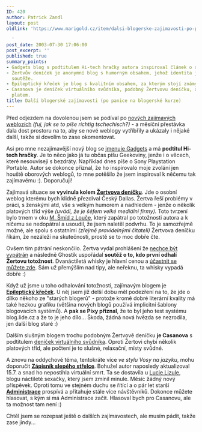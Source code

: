 ```yaml
---
ID: 420
author: Patrick Zandl
layout: post
oldlink: 'https://www.marigold.cz/item/dalsi-blogerske-zajimavosti-po-panice-na-blogerske-kurze

  '
post_date: 2003-07-30 17:06:00
post_excerpt: ''
published: true
summary_points:
- Gadgets blog s podtitulem Hi-tech hračky autora inspiroval článek o oborových webozích.
- Žertvův deníček je anonymní blog s humorným obsahem, jehož identita je předmětem
  soutěže.
- Epileptický křeček je blog s kvalitním obsahem, za kterým stojí známý bloger Pixy.
- Casanova je deníček virtuálního svůdníka, podobný Žertvovu deníčku, ale s nižším
  platem.
title: Další blogerské zajímavosti (po panice na blogerské kurze)
---
```


Před odjezdem na dovolenou jsem se podíval po <A href="http://beta.marigold.cz/zprava.html?id=23735">nových zajímavých weblozích</A> <EM>(fuj, jak se to píše richtig tschechisch?)</EM> - a měsíční přestávka dala dost prostoru na to, aby se nové weblogy vytříbřily a ukázaly i nějaké další, takže si dovolím to zase okomentovat. 
<p>
Asi pro mne&#160;nezajímavější nový blog se <A href="http://www.bloguje.cz/blogy/gadgets/">jmenuje Gadgets</A> a má <B>podtitul Hi-tech hračky</B>. Je to něco jako já tu občas píšu Geekoviny, jenže i o věcech, které nesouvisejí s bezdráty. Například dnes píše o Sony Playstation Portable. Autor se dokonce přiznal, že ho inspirovalo moje zvolání jen houště oborových weblogů, to mne potěšilo že jsem inspiroval k něčemu tak zajímavému :). Doporučuji! 
<p>
Zajímavá situace se <B>vyvinula kolem <A href="http://www.bloguje.cz/blogy/zertva/" target=_blank>Žertvova deníčku</A></B>. Jde o osobní weblog&#160;kterému bych klidně přezdíval Český Dallas. Žertva řeší problémy v práci, s ženskými atd, vše s velkým humorem a nadhledem - jenže o několik platových tříd výše <EM>(uvádí, že je šéfem velké mediální firmy).</EM> Toto tvrzení bylo trnem v oku <A href="http://www.louc.cz/">M. Šmíd z Louče</A>, který zapátral po totožnosti autora a k ničemu se nedopátral a usoudil, že jsem naletěl podvrhu. To je samozřejmě možné, ale spolu s ostatními <EM>(zřejmě pravidelnými čitateli)</EM> Žertvova deníčku říkám, že nezáleží na skutečnosti, prostě se to moc dobře čte. 
<p>
Ovšem tím pátrání neskončilo. Žertva vydal prohlášení že <A href="http://www.bloguje.cz/blogy/zertva/2932_item.php">nechce být vypátrán</A> a následně Ghostík uspořádal <B>soutěž o to, kdo první odhalí Žertovu totožnost</B>. Dvanáctiletá whisky je hlavní cenou a <A href="http://blog.ghostik.com//3066_item.php">účastnit se můžete zde</A>. Sám už přemýšlím nad tipy, ale neřeknu, ta whisky vypadá dobře :) 
<p>
Když už jsme u toho odhalování totožnosti, zajímavým blogem je <A href="http://blog.lide.cz/epileptickykrecek"><B>Epileptický křeček</B></A>. U něj jsem již delší dobu měl podezření na to, že jde o dílko někoho ze "starých blogerů" - protože kromě dobré literární kvality má také hezkou grafiku (většina nových blogů používá implicitní šablony blogovacích systémů). A <B>pak se Pixy přiznal</B>, že to byl jeho test systému blog.lide.cz a že to je jeho dílo... Škoda, žádná nová hvězda se nezrodila, jen další&#160;blog staré :) 
<p>
Dalším slušným blogem trochu podobným Žertvově deníčku <B>je Casanova</B> s podtitulem <A href="http://www.bloguje.cz/blogy/casanova/">deníček virtuálního svůdníka</A>. Oproti Žertovi chybí několik platových tříd, ale počtení je to slušné, relaxační, místy svůdné. 
<p>
A znovu na oddychové téma, tentokráte více <EM>ve stylu Vosy na jazyku</EM>, mohu doporučit <A href="http://blog.lide.cz/vaclavhamacek"><B>Zápisník slepého střelce</B></A>. Bohužel autor naposledy aktualizoval 15.7. a snad ho nepostihla virtuální smrt. Ta se dostavila u <A href="http://blog.lide.cz/lucie-lizule/">Lucie Lizule</A>, blogu náctileté sexačky, který jsem zmínil minule. Měsíc žádný nový příspěvek. Oproti tomu ve stejném duchu se řítící a o pár let starší <A href="http://blog.lide.cz/administrace"><STRONG>Administrace</STRONG></A> prospívá a přitahuje stále více návštěvníků. Dokonce můžete hlasovat, s kým si má Administrace začít. Hlasoval bych pro Casanovu, ale ta možnost tam není :) 
<p>
Chtěl jsem se rozepsat ještě o dalších zajímavostech, ale musím pádit, takže zase jindy...</p>